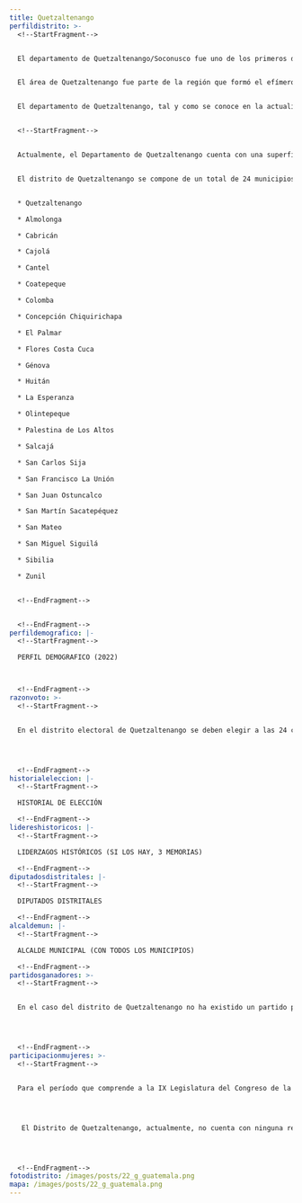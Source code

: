 ```yaml
---
title: Quetzaltenango
perfildistrito: >-
  <!--StartFragment-->


  El departamento de Quetzaltenango/Soconusco fue uno de los primeros departamentos establecidos tras la anexión a México por la Asamblea Constituyente el 11 de octubre de 1825, junto a otras 6 agrupaciones territoriales. Durante este tiempo, Quetzaltenango contaba con una serie de distritos entre los que se encontraban el área de Mazatenango, Retalhuleu y San Marcos.  


  El área de Quetzaltenango fue parte de la región que formó el efímero Estado de Los Altos, aprobado el 25 de diciembre de 1838 por el Congreso de la República Federal de Centroamérica, debido a movimientos secesionistas en la región.  Este Estado se constituyó en cuatro departamentos que comprendían a Quetzaltenango, Totonicapán, Sololá y Suchitepéquez. Sin embargo, dicho territorio fue reintegrado a la República de Guatemala en 1840 por el general Rafael Carrera, dando por terminada la separación del Estado de los Altos del resto del país. 


  El departamento de Quetzaltenango, tal y como se conoce en la actualidad, fue fundado a través de un decreto de la Asamblea Nacional Constituyente el 16 de septiembre de 1845.


  <!--StartFragment-->


  Actualmente, el Departamento de Quetzaltenango cuenta con una superficie de 1953 km² y una población total de 799,101 habitantes. Estos se subdividen en un 61.55% de población urbana y el restante 38.45% de población rural. Asimismo, el departamento de Quetzaltenango cuenta con una población mayormente identificada con el género femenino (52.72%) y predominantemente maya (50.87%). La edad promedio del departamento es de 28 años, por lo que se puede catalogar como un área predominantemente joven. 


  El distrito de Quetzaltenango se compone de un total de 24 municipios, entre los que destaca la cabecera departamental del mismo nombre. Estas 24 unidades territoriales son: 


  * Quetzaltenango 

  * Almolonga

  * Cabricán

  * Cajolá

  * Cantel

  * Coatepeque

  * Colomba 

  * Concepción Chiquirichapa

  * El Palmar 

  * Flores Costa Cuca

  * Génova 

  * Huitán

  * La Esperanza

  * Olintepeque

  * Palestina de Los Altos

  * Salcajá

  * San Carlos Sija

  * San Francisco La Unión

  * San Juan Ostuncalco

  * San Martín Sacatepéquez

  * San Mateo 

  * San Miguel Siguilá

  * Sibilia

  * Zunil


  <!--EndFragment-->


  <!--EndFragment-->
perfildemografico: |-
  <!--StartFragment-->

  PERFIL DEMOGRAFICO (2022)



  <!--EndFragment-->
razonvoto: >-
  <!--StartFragment-->


  En el distrito electoral de Quetzaltenango se deben elegir a las 24 corporaciones municipales (alcalde y síndicos) del departamento, correspondientes a los 24 municipios que componen el distrito. Asimismo, los ciudadanos del departamento deben elegir a 7 diputados distritales que les representarán en el Congreso de la República. 




  <!--EndFragment-->
historialeleccion: |-
  <!--StartFragment-->

  HISTORIAL DE ELECCIÓN

  <!--EndFragment-->
lidereshistoricos: |-
  <!--StartFragment-->

  LIDERZAGOS HISTÓRICOS (SI LOS HAY, 3 MEMORIAS)

  <!--EndFragment-->
diputadosdistritales: |-
  <!--StartFragment-->

  DIPUTADOS DISTRITALES

  <!--EndFragment-->
alcaldemun: |-
  <!--StartFragment-->

  ALCALDE MUNICIPAL (CON TODOS LOS MUNICIPIOS)

  <!--EndFragment-->
partidosganadores: >-
  <!--StartFragment-->


  En el caso del distrito de Quetzaltenango no ha existido un partido político que pueda mantener su caudal político en el paso de un proceso electoral a otro. Durante el proceso electoral de 2011, los partidos Patriota, UNE y LÍDER fueron los claros ganadores del proceso, adjudicándose cada uno dos de los siete escaños disponibles para el departamento. Sin embargo, para el proceso electoral del año 2015, mientras que la UNE y LÍDER lograron retener sus dos escaños respectivos, el Partido Patriota no logró obtener ningún escaño en el distrito; para luego desaparecer mediante un proceso de cancelación del partido por parte del Tribunal Supremo Electoral. Finalmente, para el proceso electoral del año 2019, con el partido LÍDER ya cancelado formalmente por el TSE, la UNE únicamente pudo retener uno de sus dos escaños respectivos, perdiendo parte de su dominio en el distrito de Quetzaltenango.




  <!--EndFragment-->
participacionmujeres: >-
  <!--StartFragment-->


  Para el período que comprende a la IX Legislatura del Congreso de la República de Guatemala (2020 - 2024), únicamente fueron electas 31 mujeres del total de 160 diputados que componen el hemiciclo parlamentario. Es decir, dicha Legislatura cuenta con un aproximado del 20% de representación política de la mujer; una de las cifras más bajas de representación femenina a nivel latinoamericano. 




   El Distrito de Quetzaltenango, actualmente, no cuenta con ninguna representante de género femenino en el Legislativo. Esta subrepresentación femenina es tal, que en los últimos tres procesos electorales estudiados, únicamente dos mujeres han sido electas como diputadas por el departamento de Quetzaltenango; ambas por el Partido Patriota en el proceso electoral de 2011.  




  <!--EndFragment-->
fotodistrito: /images/posts/22_g_guatemala.png
mapa: /images/posts/22_g_guatemala.png
---
```

